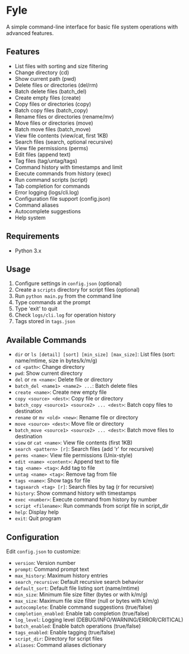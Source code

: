 # Fyle

A simple command-line interface for basic file system operations with advanced features.

## Features
- List files with sorting and size filtering
- Change directory (cd)
- Show current path (pwd)
- Delete files or directories (del/rm)
- Batch delete files (batch_del)
- Create empty files (create)
- Copy files or directories (copy)
- Batch copy files (batch_copy)
- Rename files or directories (rename/mv)
- Move files or directories (move)
- Batch move files (batch_move)
- View file contents (view/cat, first 1KB)
- Search files (search, optional recursive)
- View file permissions (perms)
- Edit files (append text)
- Tag files (tag/untag/tags)
- Command history with timestamps and limit
- Execute commands from history (exec)
- Run command scripts (script)
- Tab completion for commands
- Error logging (logs/cli.log)
- Configuration file support (config.json)
- Command aliases
- Autocomplete suggestions
- Help system

## Requirements
- Python 3.x

## Usage
1. Configure settings in `config.json` (optional)
2. Create a `scripts` directory for script files (optional)
3. Run `python main.py` from the command line
4. Type commands at the prompt
5. Type 'exit' to quit
6. Check `logs/cli.log` for operation history
7. Tags stored in `tags.json`

## Available Commands
- `dir` or `ls [detail] [sort] [min_size] [max_size]`: List files (sort: name/mtime, size in bytes/k/m/g)
- `cd <path>`: Change directory
- `pwd`: Show current directory
- `del` or `rm <name>`: Delete file or directory
- `batch_del <name1> <name2> ...`: Batch delete files
- `create <name>`: Create new empty file
- `copy <source> <dest>`: Copy file or directory
- `batch_copy <source1> <source2> ... <dest>`: Batch copy files to destination
- `rename` or `mv <old> <new>`: Rename file or directory
- `move <source> <dest>`: Move file or directory
- `batch_move <source1> <source2> ... <dest>`: Batch move files to destination
- `view` or `cat <name>`: View file contents (first 1KB)
- `search <pattern> [r]`: Search files (add 'r' for recursive)
- `perms <name>`: View file permissions (Unix-style)
- `edit <name> <content>`: Append text to file
- `tag <name> <tag>`: Add tag to file
- `untag <name> <tag>`: Remove tag from file
- `tags <name>`: Show tags for file
- `tagsearch <tag> [r]`: Search files by tag (r for recursive)  
- `history`: Show command history with timestamps
- `exec <number>`: Execute command from history by number
- `script <filename>`: Run commands from script file in script_dir
- `help`: Display help
- `exit`: Quit program

## Configuration
Edit `config.json` to customize:
- `version`: Version number
- `prompt`: Command prompt text
- `max_history`: Maximum history entries
- `search_recursive`: Default recursive search behavior
- `default_sort`: Default file listing sort (name/mtime)
- `min_size`: Minimum file size filter (bytes or with k/m/g)
- `max_size`: Maximum file size filter (null or bytes with k/m/g)
- `autocomplete`: Enable command suggestions (true/false)
- `completion_enabled`: Enable tab completion (true/false)
- `log_level`: Logging level (DEBUG/INFO/WARNING/ERROR/CRITICAL)
- `batch_enabled`: Enable batch operations (true/false)
- `tags_enabled`: Enable tagging (true/false)
- `script_dir`: Directory for script files
- `aliases`: Command aliases dictionary